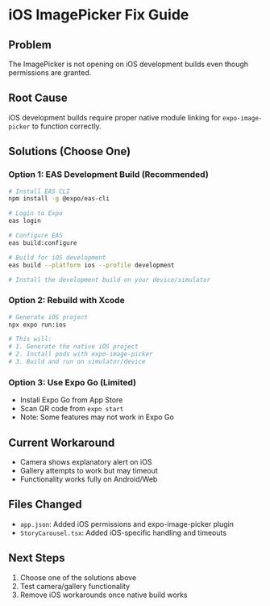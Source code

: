 # iOS ImagePicker Fix Guide

## Problem
The ImagePicker is not opening on iOS development builds even though permissions are granted.

## Root Cause
iOS development builds require proper native module linking for `expo-image-picker` to function correctly.

## Solutions (Choose One)

### Option 1: EAS Development Build (Recommended)
```bash
# Install EAS CLI
npm install -g @expo/eas-cli

# Login to Expo
eas login

# Configure EAS
eas build:configure

# Build for iOS development
eas build --platform ios --profile development

# Install the development build on your device/simulator
```

### Option 2: Rebuild with Xcode
```bash
# Generate iOS project
npx expo run:ios

# This will:
# 1. Generate the native iOS project
# 2. Install pods with expo-image-picker
# 3. Build and run on simulator/device
```

### Option 3: Use Expo Go (Limited)
- Install Expo Go from App Store
- Scan QR code from `expo start`
- Note: Some features may not work in Expo Go

## Current Workaround
- Camera shows explanatory alert on iOS
- Gallery attempts to work but may timeout
- Functionality works fully on Android/Web

## Files Changed
- `app.json`: Added iOS permissions and expo-image-picker plugin
- `StoryCarousel.tsx`: Added iOS-specific handling and timeouts

## Next Steps
1. Choose one of the solutions above
2. Test camera/gallery functionality
3. Remove iOS workarounds once native build works